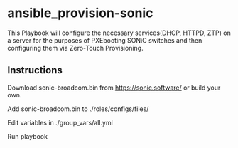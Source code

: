 # ansible_provision-sonic

This Playbook will configure the necessary services(DHCP, HTTPD, ZTP) on a server for the purposes of PXEbooting SONiC switches and then configuring them via Zero-Touch Provisioning.

## Instructions
Download sonic-broadcom.bin from https://sonic.software/ or build your own.

Add sonic-broadcom.bin to ./roles/configs/files/ 

Edit variables in ./group_vars/all.yml

Run playbook
